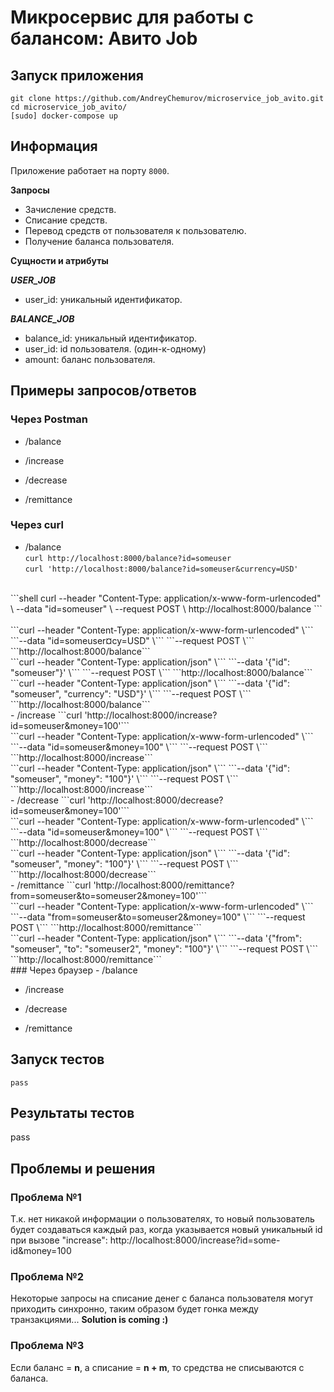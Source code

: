 # Микросервис для работы с балансом: Авито Job

## Запуск приложения
```
git clone https://github.com/AndreyChemurov/microservice_job_avito.git
cd microservice_job_avito/
[sudo] docker-compose up
```

## Информация
Приложение работает на порту ```8000```.

**Запросы** </br>

- Зачисление средств.
- Списание средств.
- Перевод средств от пользователя к пользователю.
- Получение баланса пользователя.

**Сущности и атрибуты** </br>

***USER_JOB*** </br>
- user_id: уникальный идентификатор.

***BALANCE_JOB*** </br>
- balance_id: уникальный идентификатор.
- user_id: id пользователя. (один-к-одному)
- amount: баланс пользователя.

## Примеры запросов/ответов

### Через Postman
- /balance </br>

- /increase </br>

- /decrease </br>

- /remittance </br>

### Через curl
- /balance </br>
```curl http://localhost:8000/balance?id=someuser``` </br>
```curl 'http://localhost:8000/balance?id=someuser&currency=USD'```
</br>
```shell
curl --header "Content-Type: application/x-www-form-urlencoded" \
--data "id=someuser" \
--request POST \
http://localhost:8000/balance
``` </br>
</br>
```curl --header "Content-Type: application/x-www-form-urlencoded" \```
```--data "id=someuser&currency=USD" \```
```--request POST \```
```http://localhost:8000/balance```
</br>
```curl --header "Content-Type: application/json" \```
```--data '{"id": "someuser"}' \```
```--request POST \```
```http://localhost:8000/balance```
</br>
```curl --header "Content-Type: application/json" \```
```--data '{"id": "someuser", "currency": "USD"}' \```
```--request POST \```
```http://localhost:8000/balance```
</br>
- /increase
```curl 'http://localhost:8000/increase?id=someuser&money=100'```
</br>
```curl --header "Content-Type: application/x-www-form-urlencoded" \```
```--data "id=someuser&money=100" \```
```--request POST \```
```http://localhost:8000/increase```
</br>
```curl --header "Content-Type: application/json" \```
```--data '{"id": "someuser", "money": "100"}' \```
```--request POST \```
```http://localhost:8000/increase```
</br>
- /decrease
```curl 'http://localhost:8000/decrease?id=someuser&money=100'```
</br>
```curl --header "Content-Type: application/x-www-form-urlencoded" \```
```--data "id=someuser&money=100" \```
```--request POST \```
```http://localhost:8000/decrease```
</br>
```curl --header "Content-Type: application/json" \```
```--data '{"id": "someuser", "money": "100"}' \```
```--request POST \```
```http://localhost:8000/decrease```
</br>
- /remittance
```curl 'http://localhost:8000/remittance?from=someuser&to=someuser2&money=100'```
</br>
```curl --header "Content-Type: application/x-www-form-urlencoded" \```
```--data "from=someuser&to=someuser2&money=100" \```
```--request POST \```
```http://localhost:8000/remittance```
</br>
```curl --header "Content-Type: application/json" \```
```--data '{"from": "someuser", "to": "someuser2", "money": "100"}' \```
```--request POST \```
```http://localhost:8000/remittance```
</br>
### Через браузер
- /balance

- /increase

- /decrease

- /remittance

## Запуск тестов
```
pass
```

## Результаты тестов
pass

## Проблемы и решения
### Проблема №1
Т.к. нет никакой информации о пользователях, то новый пользователь будет создаваться каждый раз, когда указывается новый уникальный id при вызове "increase": http://localhost:8000/increase?id=some-id&money=100 </br>

### Проблема №2
Некоторые запросы на списание денег с баланса пользователя могут приходить синхронно, таким образом будет гонка между транзакциями... **Solution is coming :)**

### Проблема №3
Если баланс = **n**, а списание = **n + m**, то средства не списываются с баланса.
